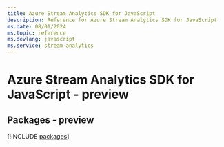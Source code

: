 ```yaml
---
title: Azure Stream Analytics SDK for JavaScript
description: Reference for Azure Stream Analytics SDK for JavaScript
ms.date: 08/01/2024
ms.topic: reference
ms.devlang: javascript
ms.service: stream-analytics
---
```

# Azure Stream Analytics SDK for JavaScript - preview
## Packages - preview
[!INCLUDE [packages](stream-analytics-index.md)]